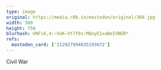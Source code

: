```yaml
---
type: image
original: https://media.r0b.io/mastodon/original/360.jpg
width: 500
height: 750
blurhash: UNFi6,4:~VoK~Vt7f9s:MOoyE1xaNeIVNGR*
refs:
  mastodon_card: ['112927994835193672']
---
```


Civil War

